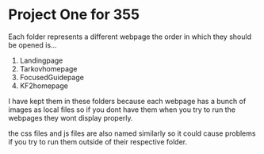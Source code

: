 # Project One for 355

Each folder represents a different webpage the order in which they should be opened is...

1. Landingpage
2. Tarkovhomepage
3. FocusedGuidepage
4. KF2homepage

I have kept them in these folders because each webpage has a bunch of images as local files 
so if you dont have them when you try to run the webpages they wont display properly.

the css files and js files are also named similarly so it could cause problems if you try to run them outside of their respective folder.

